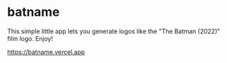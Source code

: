 # batname

This simple little app lets you generate logos like the "The Batman (2022)" film logo. Enjoy!

https://batname.vercel.app
